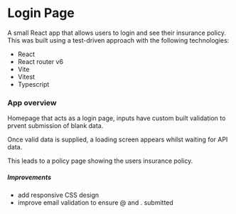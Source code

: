 # Login Page

A small React app that allows users to login and see their insurance policy. This was built using a test-driven approach with the following technologies:
- React
- React router v6
- Vite
- Vitest
- Typescript

### App overview

Homepage that acts as a login page, inputs have custom built validation to prvent submission of blank data. 

Once valid data is supplied, a loading screen appears whilst waiting for API data.

This leads to a policy page showing the users insurance policy.


##### Improvements

- add responsive CSS design
- improve email validation to ensure @ and . submitted

